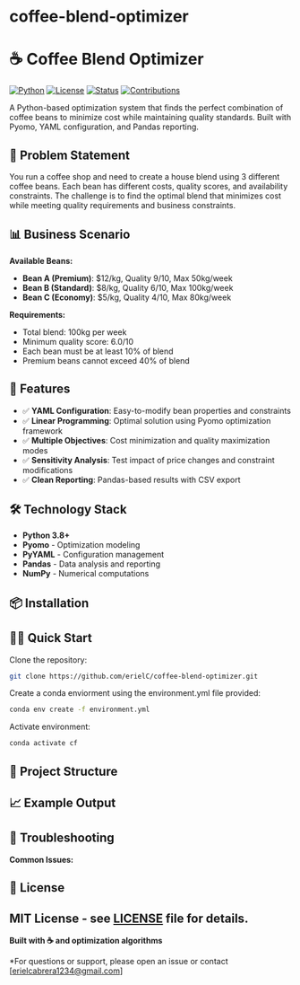 # coffee-blend-optimizer

# ☕ Coffee Blend Optimizer

[![Python](https://img.shields.io/badge/python-v3.8+-blue.svg)](https://www.python.org/)
[![License](https://img.shields.io/badge/license-MIT-green.svg)](LICENSE)
[![Status](https://img.shields.io/badge/status-active-success.svg)]()
[![Contributions](https://img.shields.io/badge/contributions-welcome-orange.svg)](CONTRIBUTING.md)

A Python-based optimization system that finds the perfect combination of coffee beans to minimize cost while maintaining quality standards. Built with Pyomo, YAML configuration, and Pandas reporting.

## 🎯 Problem Statement

You run a coffee shop and need to create a house blend using 3 different coffee beans. Each bean has different costs, quality scores, and availability constraints. The challenge is to find the optimal blend that minimizes cost while meeting quality requirements and business constraints.

## 📊 Business Scenario

**Available Beans:**
- **Bean A (Premium)**: $12/kg, Quality 9/10, Max 50kg/week
- **Bean B (Standard)**: $8/kg, Quality 6/10, Max 100kg/week  
- **Bean C (Economy)**: $5/kg, Quality 4/10, Max 80kg/week

**Requirements:**
- Total blend: 100kg per week
- Minimum quality score: 6.0/10
- Each bean must be at least 10% of blend
- Premium beans cannot exceed 40% of blend

## 🚀 Features

- ✅ **YAML Configuration**: Easy-to-modify bean properties and constraints
- ✅ **Linear Programming**: Optimal solution using Pyomo optimization framework
- ✅ **Multiple Objectives**: Cost minimization and quality maximization modes
- ✅ **Sensitivity Analysis**: Test impact of price changes and constraint modifications
- ✅ **Clean Reporting**: Pandas-based results with CSV export

## 🛠️ Technology Stack

- **Python 3.8+**
- **Pyomo** - Optimization modeling
- **PyYAML** - Configuration management
- **Pandas** - Data analysis and reporting
- **NumPy** - Numerical computations

## 📦 Installation

## 🏃‍♂️ Quick Start

Clone the repository:
```bash
git clone https://github.com/erielC/coffee-blend-optimizer.git
```

Create a conda enviorment using the environment.yml file provided:
```bash
conda env create -f environment.yml 
```

Activate environment:
```bash
conda activate cf
```

## 📁 Project Structure

## 📈 Example Output

## 🐛 Troubleshooting

**Common Issues:**

## 📄 License

MIT License - see [LICENSE](LICENSE) file for details.
---


**Built with ☕ and optimization algorithms**

*For questions or support, please open an issue or contact [erielcabrera1234@gmail.com]
